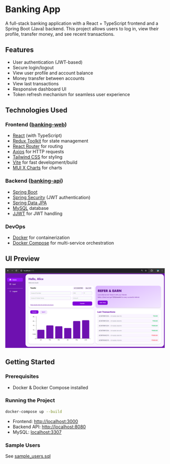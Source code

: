 # Banking App

A full-stack banking application with a React + TypeScript frontend and a Spring Boot (Java) backend. This project allows users to log in, view their profile, transfer money, and see recent transactions.

## Features

- User authentication (JWT-based)
- Secure login/logout
- View user profile and account balance
- Money transfer between accounts
- View last transactions
- Responsive dashboard UI
- Token refresh mechanism for seamless user experience

## Technologies Used

### Frontend ([banking-web](banking-web))
- [React](https://react.dev/) (with TypeScript)
- [Redux Toolkit](https://redux-toolkit.js.org/) for state management
- [React Router](https://reactrouter.com/) for routing
- [Axios](https://axios-http.com/) for HTTP requests
- [Tailwind CSS](https://tailwindcss.com/) for styling
- [Vite](https://vitejs.dev/) for fast development/build
- [MUI X Charts](https://mui.com/x/react-charts/) for charts

### Backend ([banking-api](banking-api))
- [Spring Boot](https://spring.io/projects/spring-boot)
- [Spring Security](https://spring.io/projects/spring-security) (JWT authentication)
- [Spring Data JPA](https://spring.io/projects/spring-data-jpa)
- [MySQL](https://www.mysql.com/) database
- [JJWT](https://github.com/jwtk/jjwt) for JWT handling

### DevOps
- [Docker](https://www.docker.com/) for containerization
- [Docker Compose](https://docs.docker.com/compose/) for multi-service orchestration

## UI Preview

![UI Preview](banking-web/src/assets/image/UI.PNG)

## Getting Started

### Prerequisites
- Docker & Docker Compose installed

### Running the Project

```sh
docker-compose up --build
```

- Frontend: [http://localhost:3000](http://localhost:3000)
- Backend API: [http://localhost:8080](http://localhost:8080)
- MySQL: [localhost:3307](localhost:3307)

### Sample Users

See [sample_users.sql](banking-api/sample_users.sql)